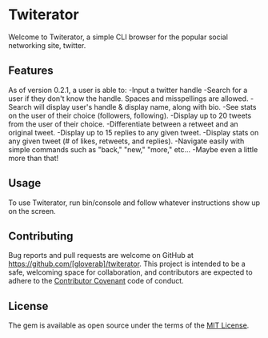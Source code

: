 # Twiterator

Welcome to Twiterator, a simple CLI browser for the popular social networking site, twitter.

## Features

As of version 0.2.1, a user is able to:
  -Input a twitter handle
  -Search for a user if they don't know the handle. Spaces and misspellings are allowed.
  -Search will display user's handle & display name, along with bio.
  -See stats on the user of their choice (followers, following).
  -Display up to 20 tweets from the user of their choice.
  -Differentiate between a retweet and an original tweet.
  -Display up to 15 replies to any given tweet.
  -Display stats on any given tweet (# of likes, retweets, and replies).
  -Navigate easily with simple commands such as "back," "new," "more," etc...
  -Maybe even a little more than that!

## Usage

To use Twiterator, run bin/console and follow whatever instructions show up on the screen.

## Contributing

Bug reports and pull requests are welcome on GitHub at https://github.com/[gloverab]/twiterator. This project is intended to be a safe, welcoming space for collaboration, and contributors are expected to adhere to the [Contributor Covenant](http://contributor-covenant.org) code of conduct.

## License

The gem is available as open source under the terms of the [MIT License](http://opensource.org/licenses/MIT).
